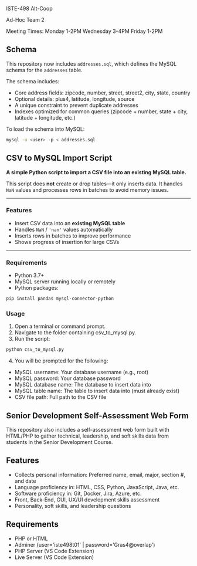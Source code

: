 ISTE-498 Alt-Coop

Ad-Hoc Team 2

Meeting Times:
Monday 1-2PM
Wednesday 3-4PM
Friday 1-2PM

## Schema

This repository now includes `addresses.sql`, which defines the MySQL schema for the `addresses` table.  

The schema includes:
- Core address fields: zipcode, number, street, street2, city, state, country
- Optional details: plus4, latitude, longitude, source
- A unique constraint to prevent duplicate addresses
- Indexes optimized for common queries (zipcode + number, state + city, latitude + longitude, etc.)

To load the schema into MySQL:

```bash
mysql -u <user> -p < addresses.sql
```

## CSV to MySQL Import Script

**A simple Python script to import a CSV file into an existing MySQL table.**

This script does **not** create or drop tables—it only inserts data. It handles `NaN` values and processes rows in batches to avoid memory issues.

---

### Features

- Insert CSV data into an **existing MySQL table**  
- Handles `NaN` / `'nan'` values automatically  
- Inserts rows in batches to improve performance  
- Shows progress of insertion for large CSVs  

---

### Requirements

- Python 3.7+  
- MySQL server running locally or remotely  
- Python packages:

```bash
pip install pandas mysql-connector-python
```

### Usage
1. Open a terminal or command prompt.
2. Navigate to the folder containing csv_to_mysql.py.
3. Run the script:
```python
python csv_to_mysql.py
```
4. You will be prompted for the following:
  - MySQL username: Your database username (e.g., root)
  - MySQL password: Your database password
  - MySQL database name: The database to insert data into
  - MySQL table name: The table to insert data into (must already exist)
  - CSV file path: Full path to the CSV file

## Senior Development Self-Assessment Web Form

This repository also includes a self-assessment web form built with HTML/PHP to gather technical, leadership, and soft skills data from students in the Senior Development Course.

## Features
- Collects personal information: Preferred name, email, major, section #, and date
- Language proficiency in: HTML, CSS, Python, JavaScript, Java, etc.
- Software proficiency in: Git, Docker, Jira, Azure, etc.
- Front, Back-End, GUI, UX/UI development skills assessment
- Personality, soft skills, and leadership questions

## Requirements
- PHP or HTML
- Adminer (user='iste498t01' | password='Gras4@overlap')
- PHP Server (VS Code Extension)
- Live Server (VS Code Extension)
